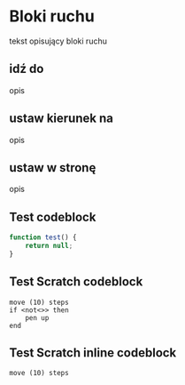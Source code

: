 # Bloki ruchu
tekst opisujący bloki ruchu

## idź do
opis

## ustaw kierunek na
opis

## ustaw w stronę
opis

## Test codeblock
```js
function test() {
	return null;
}
```

## Test Scratch codeblock
```scratch
move (10) steps
if <not<>> then
	pen up
end
```

## Test Scratch inline codeblock
`move (10) steps`